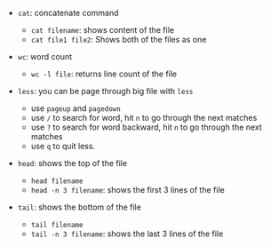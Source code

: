 * `cat`: concatenate command
    * `cat filename`: shows content of the file
    * `cat file1 file2`: Shows both of the files as one

* `wc`: word count
    * `wc -l file`: returns line count of the file

* `less`: you can be page through big file with `less`
    * use `pageup` and `pagedown`
    * use `/` to search for word, hit `n` to go through the next matches
    * use `?` to search for word backward, hit `n` to go through the next matches
    * use `q` to quit less.

* `head`: shows the top of the file
    * `head filename`
    * `head -n 3 filename`: shows the first 3 lines of the file

* `tail`: shows the bottom of the file
    * `tail filename`
    * `tail -n 3 filename`: shows the last 3 lines of the file